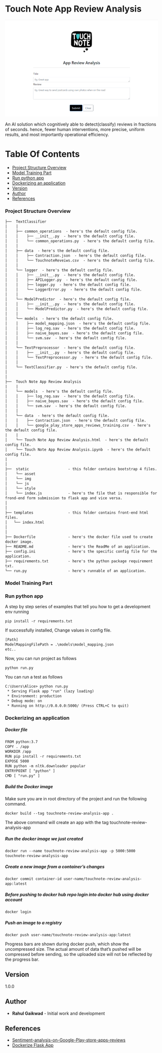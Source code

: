 # Touch Note App Review Analysis

![Touch Note App Review Analysos](https://github.com/rahulgaikwad2010/touch-note-app-review-analysis/blob/main/static/img/touchnote_app.png?raw=true)

An AI solution which cognitively able to detect(classify) reviews in fractions of seconds. hence, fewer human interventions, more precise, uniform results, and most importantly operational efficiency.

# Table Of Contents
-  [Project Structure Overview](#project-structure-overview)
-  [Model Training Part](#model-training-part)
-  [Run python app](#run-python-app)
-  [Dockerizing an application](#dockerizing-an-application)
-  [Version](#version)
-  [Author](#author)
-  [References](#references)

### Project Structure Overview
```
├──  TextClassifier
│    │
│    ├── common_operations  - here's the default config file.
│    │    ├── __init__.py  - here's the default config file.
│    │    └── common_operations.py  - here's the default config file.
│    │
│    ├── data  - here's the default config file.
│    │    ├── Contraction.json  - here's the default config file.
│    │    └── TouchnoteReveiws.csv  - here's the default config file.
│    │
│    └── logger  - here's the default config file.
│    │    ├── __init__.py  - here's the default config file.
│    │    ├── APILogger.py  - here's the default config file.
│    │    ├── logger.py  - here's the default config file.
│    │    └── LoggerError.py  - here's the default config file.
│    │
│    └── ModelPredictor  - here's the default config file.
│    │    ├── __init__.py  - here's the default config file.
│    │    └── ModelPredictor.py  - here's the default config file.
│    │
│    └── models  - here's the default config file.
│    │    ├── model_mapping.json  - here's the default config file.
│    │    ├── log_reg.sav  - here's the default config file.
│    │    ├── naive_bayes.sav  - here's the default config file.
│    │    └── svm.sav  - here's the default config file.
│    │
│    └── TextPreprocessor  - here's the default config file.
│    │    ├── __init__.py  - here's the default config file.
│    │    └── TextPreprocessor.py  - here's the default config file.
│    │
│    └── TextClassifier.py  - here's the default config file.
│
│
├──  Touch Note App Review Analysis  
|    |
│    └── models  - here's the default config file.
│    │    ├── log_reg.sav  - here's the default config file.
│    │    ├── naive_bayes.sav  - here's the default config file.
│    │    └── svm.sav  - here's the default config file.
│    │
│    └── data  - here's the default config file.
│    │    ├── Contraction.json  - here's the default config file.
│    │    └── google_play_store_apps_reviews_training.csv  - here's the default config file.
|    |
│    └── Touch Note App Review Analysis.html  - here's the default config file.
│    └── Touch Note App Review Analysis.ipynb  - here's the default config file.
|
│
├──  static                  - this folder contains bootstrap 4 files.
│    └── asset
│    └── img
│    └── js
│    └── style
│    └── index.js            - here's the file that is responsible for frond-end form submission to flask app and vice versa.
│
│
├── templates                - this folder contains front-end html files.
│   └── index.html
│
│
├── Dockerfile               - here's the docker file used to create docker image.
├── README.md                - here's the ReadMe of an application.
├── config.ini               - here's the specific config file for the application.
├── requirements.txt         - here's the python package requirement txt.
└── run.py                   - here's runnable of an application.
```

### Model Training Part


### Run python app

A step by step series of examples that tell you how to get a development env running

```
pip install -r requirements.txt
```

If successfully installed, Change values in config file.
```
[Path]
ModelMappingFilePath = .\models\model_mapping.json
etc..
```

Now, you can run project as follows
```
python run.py
```

You can run a test as follows
```
C:\Users\Alice> python run.py
 * Serving Flask app "run" (lazy loading)
 * Environment: production
 * Debug mode: on
 * Running on http://0.0.0.0:5000/ (Press CTRL+C to quit)
```

### Dockerizing an application

##### Docker file
```
FROM python:3.7 
COPY . /app
WORKDIR /app
RUN pip install -r requirements.txt 
EXPOSE 5000
RUN python -m nltk.downloader popular
ENTRYPOINT [ "python" ] 
CMD [ "run.py" ] 
```

##### Build the Docker image

Make sure you are in root directory of the project and run the following command.

```
docker build --tag touchnote-review-analysis-app .
```

The above command will create an app with the tag touchnote-review-analysis-app

##### Run the docker image we just created

```
docker run --name touchnote-review-analysis-app -p 5000:5000 touchnote-review-analysis-app
```
 
##### Create a new image from a container’s changes

```
docker commit container-id user-name/touchnote-review-analysis-app:latest
```

##### Before pushing to docker hub repo login into docker hub using docker account

```
docker login
```

##### Push an image to a registry

```
docker push user-name/touchnote-review-analysis-app:latest
```

Progress bars are shown during docker push, which show the uncompressed size. The actual amount of data that’s pushed will be compressed before sending, so the uploaded size will not be reflected by the progress bar.

## Version

1.0.0 

## Author

* **Rahul Gaikwad** - Initial work and development

## References

* [Sentiment-analysis-on-Google-Play-store-apps-reviews](https://github.com/Hrd2D/Sentiment-analysis-on-Google-Play-store-apps-reviews/blob/master/main.ipynb)
* [Dockerize Flask App](https://www.geeksforgeeks.org/dockerize-your-flask-app/)
